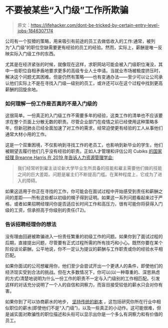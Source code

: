 # 不要被某些“入门级”工作所欺骗

> 原文：<https://lifehacker.com/dont-be-tricked-by-certain-entry-level-jobs-1846307174>

公司有一个狡猾的策略，用来吸引有前途的员工去做低收入的工作:通常，被列为“入门级”的职位空缺需要更有经验的员工的经验。然而，实际上，薪酬是唯一反映实际入门级工作的东西。



尤其是在经济紧张的时候，就像现在这样，求职网站可能会被入门级职位淹没，其中一些职位自相矛盾地要求更多的高级专业人士申请。当就业市场被极度挤压时，解决这个问题尤其困难。但是仍然有策略——也有变通办法——至少可以让公司承认他们实际上不是在寻找入门级—级别的员工，或许还可以在这个过程中找到更高薪酬的回旋余地。

### 如何理解一份工作是否真的不是入门级的

这很简单。一份真正的入门级工作不需要多年的经验，这类工作的清单也不应该要求在整个页面上分散无数的职责。尽管企业部门在疫情之前已经使用这种策略多年，但新冠肺炎已经全面加速了对工作的需求，经常迫使更有经验的工人从事他们通常大材小用的工作。

这是一个双重困境，不仅影响到寻找工作的老员工，也影响到新毕业的学生，他们被期望去履行他们几乎没有经验的职责。正如人才管理和评估公司 Cubiks [的国家经理 Breanne Harris 在 2019 年告诉人力资源管理学会:](https://www.shrm.org/resourcesandtools/hr-topics/talent-acquisition/pages/managing-hiring-managers-high-expectations-for-new-college-graduates.aspx)

> 我们经常听到雇主谈论新大学毕业生所具备的技能和雇主需要他们做的技能之间的巨大差距。问题是雇主们不断提高门槛。在某种程度上，它成为了进入的障碍。

如果这适用于你正在寻找的工作，你可能会在面试过程中开始感受到责任和薪酬之间的差距——所有这些都以初级的幌子得到证明。如果这一系列问题看起来过于严格，或者如果招聘经理问你是否适应长时间工作和高压力，很有可能你将获得入门级的工资，但承担高于你级别的责任(T2)。

### 告诉招聘经理你的想法

没有理由回避被欺骗进入一份责任繁重的初级工作的问题。如果你到了面试过程的后期，直接提出问题，尽管要有正式过程所需的所有技巧和小心。既然你要在某个阶段谈论薪酬，公平地说，你不一定认为提议的薪酬与工作职责或你的经验水平相匹配。

如果你面试的公司想雇用你，他们至少会尝试开出一个更诱人的条件，即使他们的经济现实受到合法的挑战。但在大多数情况下，你可以(以一种尊重的、深思熟虑的方式)清楚地说明为什么一份工作的职责不一定与入门级别的工作相匹配。引发这样的对话充分说明了一个人的自信和洞察力，而盲目接受较低的薪水只会对你有害。

如果你到了可以协商薪水的地步， [坚持传统的剧本](https://lifehacker.com/how-to-negotiate-your-salary-1566202988#:~:text=Be%20prepared.,and%20role%2Dplay%20the%20experience.) 。这包括研究你所在行业中相似职位的薪水(即使他们不是“入门级”)，以及一些真正的小动作。这可能很难，但是诚实面对欺骗性的职位描述和头衔可以显示出你是一个多么有洞察力和有价值的员工。
